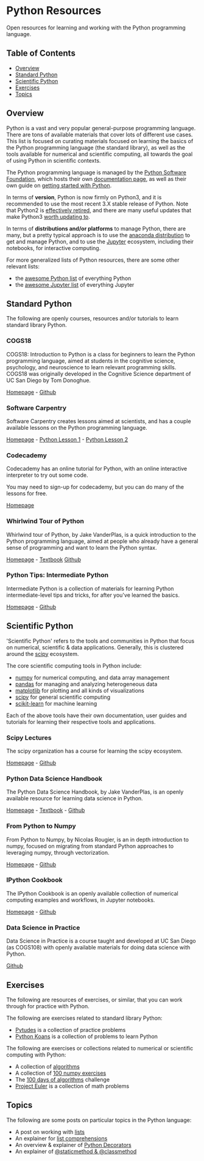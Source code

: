 # Python Resources

Open resources for learning and working with the Python programming language.

## Table of Contents

- [Overview](#overview)
- [Standard Python](#standard-python)
- [Scientific Python](#scientific-python)
- [Exercises](#exercises)
- [Topics](#topics)

## Overview

Python is a vast and very popular general-purpose programming language. There are tons of available materials that cover lots of different use cases. This list is focused on curating materials focused on learning the basics of the Python programming language (the standard library), as well as the tools available for numerical and scientific computing, all towards the goal of using Python in scientific contexts.

The Python programming language is managed by the [Python Software Foundation](https://www.python.org/psf-landing/), which hosts their own [documentation page](https://docs.python.org/3/), as well as their own guide on [getting started with Python](https://www.python.org/about/gettingstarted/).

In terms of **version**, Python is now firmly on Python3, and it is recommended to use the most recent 3.X stable release of Python. Note that Python2 is [effectively retired](https://python3statement.org), and there are many useful updates that make Python3 [worth updating to](https://github.com/arogozhnikov/python3_with_pleasure).

In terms of **distributions and/or platforms** to manage Python, there are many, but a pretty typical approach is to use the [anaconda distribution](https://www.anaconda.com/distribution/) to get and manage Python, and to use the [Jupyter](https://jupyter.org) ecosystem, including their notebooks, for interactive computing.

For more generalized lists of Python resources, there are some other relevant lists:
- the [awesome Python list](https://github.com/vinta/awesome-python) of everything Python
- the [awesome Jupyter list](https://github.com/markusschanta/awesome-jupyter) of everything Jupyter

## Standard Python

The following are openly courses, resources and/or tutorials to learn standard library Python.

### COGS18

COGS18: Introduction to Python is a class for beginners to learn the Python programming language, aimed at students in the cognitive science, psychology, and neuroscience to learn relevant programming skills. COGS18 was originally developed in the Cognitive Science department of UC San Diego by Tom Donoghue.

[Homepage](https://cogs18.github.io/intro/) -
[Github](https://github.com/COGS18)

### Software Carpentry

Software Carpentry creates lessons aimed at scientists, and  has a couple available lessons on the Python programming language.

[Homepage](https://software-carpentry.org/) -
[Python Lesson 1](http://swcarpentry.github.io/python-novice-inflammation/) -
[Python Lesson 2](http://swcarpentry.github.io/python-novice-gapminder/)

### Codecademy

Codecademy has an online tutorial for Python, with an online interactive interpreter to try out some code.

You may need to sign-up for codecademy, but you can do many of the lessons for free.

[Homepage](https://www.codecademy.com/)

### Whirlwind Tour of Python

Whirlwind tour of Python, by Jake VanderPlas, is a quick introduction to the Python programming language, aimed at people who already have a general sense of programming and want to learn the Python syntax.

[Homepage](https://www.oreilly.com/library/view/a-whirlwind-tour/9781492037859/) -
[Textbook](http://www.oreilly.com/programming/free/files/a-whirlwind-tour-of-python.pdf)
[Github](https://github.com/jakevdp/WhirlwindTourOfPython)

### Python Tips: Intermediate Python

Intermediate Python is a collection of materials for learning Python intermediate-level tips and tricks, for after you've learned the basics.

[Homepage](https://book.pythontips.com/en/latest/) -
[Github](https://github.com/yasoob/intermediatePython)

## Scientific Python

'Scientific Python' refers to the tools and communities in Python that focus on numerical, scientific & data applications. Generally, this is clustered around the [scipy](https://www.scipy.org/about.html) ecosystem.

The core scientific computing tools in Python include:
- [numpy](https://numpy.org) for numerical computing, and data array management
- [pandas](https://pandas.pydata.org) for managing and analyzing heterogeneous data
- [matplotlib](https://matplotlib.org) for plotting and all kinds of visualizations
- [scipy](https://www.scipy.org/scipylib/index.html) for general scientific computing
- [scikit-learn](https://scikit-learn.org/stable) for machine learning

Each of the above tools have their own documentation, user guides and tutorials for learning their respective tools and applications.

### Scipy Lectures

The scipy organization has a course for learning the scipy ecosystem.

[Homepage](https://scipy-lectures.org/) -
[Github](https://github.com/scipy-lectures/scipy-lecture-notes)

### Python Data Science Handbook

The Python Data Science Handbook, by Jake VanderPlas, is an openly available resource for learning data science in Python.

[Homepage](https://jakevdp.github.io/PythonDataScienceHandbook/) -
[Textbook](http://shop.oreilly.com/product/0636920034919.do) -
[Github](https://github.com/jakevdp/PythonDataScienceHandbook)

### From Python to Numpy

From Python to Numpy, by Nicolas Rougier, is an in depth introduction to numpy, focused on migrating from standard Python approaches to leveraging numpy, through vectorization.

[Homepage](https://www.labri.fr/perso/nrougier/from-python-to-numpy/) -
[Github](https://github.com/rougier/from-python-to-numpy)

### IPython Cookbook

The IPython Cookbook is an openly available collection of numerical computing examples and workflows, in Jupyter notebooks.

[Homepage](https://ipython-books.github.io) -
[Github](https://github.com/ipython-books/cookbook-2nd)

### Data Science in Practice

Data Science in Practice is a course taught and developed at UC San Diego (as COGS108) with openly available materials for doing data science with Python.

[Github](https://github.com/COGS108)

## Exercises

The following are resources of exercises, or similar, that you can work through for practice with Python.

The following are exercises related to standard library Python:
- [Pytudes](https://github.com/norvig/pytudes) is a collection of practice problems
- [Python Koans](https://github.com/gregmalcolm/python_koans) is a collection of problems to learn Python

The following are exercises or collections related to numerical or scientific computing with Python:
- A collection of [algorithms](https://github.com/TheAlgorithms/Python)
- A collection of [100 numpy exercises](https://github.com/rougier/numpy-100)
- The [100 days of algorithms](https://github.com/coells/100days) challenge
- [Project Euler](https://projecteuler.net/) is a collection of math problems

## Topics

The following are some posts on particular topics in the Python language:
- A post on working with [lists](https://jeffknupp.com/blog/2018/12/13/how-to-do-just-about-anything-with-python-lists//)
- An explainer for [list comprehensions](https://www.datacamp.com/community/tutorials/python-list-comprehension)
- An overview & explainer of [Python Decorators](https://pabloariasal.github.io/python-decorators-from-the-ground-up/)
- An explainer of [@staticmethod & @classmethod](http://stackabuse.com/pythons-classmethod-and-staticmethod-explained/)
